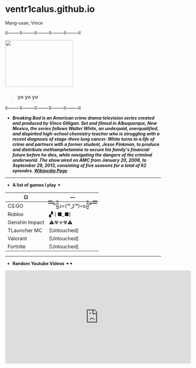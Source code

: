 # ventr1calus.github.io
Mang-usan, Vince

Ⅱ⸻Ⅱ⸻Ⅱ⸻Ⅱ⸻Ⅱ⸻Ⅱ

<img src="https://user-images.githubusercontent.com/122424298/216066575-e79972ee-1d27-47e5-be16-c7780ac00a44.PNG" width="220" height="150" />


>### yo yo yo 

Ⅱ⸻Ⅱ⸻Ⅱ⸻Ⅱ⸻Ⅱ⸻Ⅱ

* ***Breaking Bad is an American crime drama television series created and produced by Vince Gilligan. Set and filmed in Albuquerque, New Mexico, the series follows Walter White, an underpaid, overqualified, and dispirited high-school chemistry teacher who is struggling with a recent diagnosis of stage-three lung cancer. White turns to a life of crime and partners with a former student, Jesse Pinkman, to produce and distribute methamphetamine to secure his family's financial future before he dies, while navigating the dangers of the criminal underworld. The show aired on AMC from January 20, 2008, to September 29, 2013, consisting of five seasons for a total of 62 episodes.* *[Wikipedia Page](https://en.wikipedia.org/wiki/Breaking_Bad)***

---

* **A list of games I play** ✦

| ⛋ | — |
| ----------- | ----------- |
| CS:GO | ̿̿ ̿̿ ̿̿ ̿'̿'\̵͇̿̿\з=( ͡° ͜ʖ ͡°)=ε/̵͇̿̿/’̿’̿ ̿ ̿̿ ̿̿ ̿̿ |
| Roblox | ▞ ( ■_■) |
| Genshin Impact | ⚠☢☣☢⚠ |
| TLauncher MC | [Untouched] |
| Valorant | [Untouched] |
| Fortnite | [Untouched] |

---

* **Random Youtube Videos** ✦✦

<iframe width="600" height="300" src="https://www.youtube.com/embed/C8d12w6pMos" title="The Mandela Catalogue Vol. 1" frameborder="0" allow="accelerometer; autoplay; clipboard-write; encrypted-media; gyroscope; picture-in-picture; web-share" allowfullscreen></iframe>

